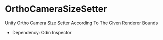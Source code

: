 # OrthoCameraSizeSetter
 Unity Ortho Camera Size Setter According To The Given Renderer Bounds
- Dependency: Odin Inspector
